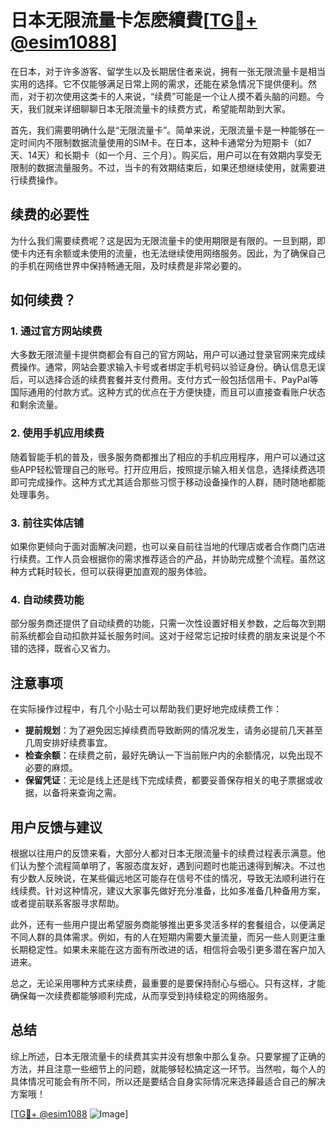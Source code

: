 # 日本无限流量卡怎麽續費[[TG💪+ @esim1088](https://t.me/s/esim1088)]

在日本，对于许多游客、留学生以及长期居住者来说，拥有一张无限流量卡是相当实用的选择。它不仅能够满足日常上网的需求，还能在紧急情况下提供便利。然而，对于初次使用这类卡的人来说，“续费”可能是一个让人摸不着头脑的问题。今天，我们就来详细聊聊日本无限流量卡的续费方式，希望能帮助到大家。

首先，我们需要明确什么是“无限流量卡”。简单来说，无限流量卡是一种能够在一定时间内不限制数据流量使用的SIM卡。在日本，这种卡通常分为短期卡（如7天、14天）和长期卡（如一个月、三个月）。购买后，用户可以在有效期内享受无限制的数据流量服务。不过，当卡的有效期结束后，如果还想继续使用，就需要进行续费操作。

## 续费的必要性

为什么我们需要续费呢？这是因为无限流量卡的使用期限是有限的。一旦到期，即使卡内还有余额或未使用的流量，也无法继续使用网络服务。因此，为了确保自己的手机在网络世界中保持畅通无阻，及时续费是非常必要的。

## 如何续费？

### 1. 通过官方网站续费

大多数无限流量卡提供商都会有自己的官方网站，用户可以通过登录官网来完成续费操作。通常，网站会要求输入卡号或者绑定手机号码以验证身份。确认信息无误后，可以选择合适的续费套餐并支付费用。支付方式一般包括信用卡、PayPal等国际通用的付款方式。这种方式的优点在于方便快捷，而且可以直接查看账户状态和剩余流量。

### 2. 使用手机应用续费

随着智能手机的普及，很多服务商都推出了相应的手机应用程序，用户可以通过这些APP轻松管理自己的账号。打开应用后，按照提示输入相关信息，选择续费选项即可完成操作。这种方式尤其适合那些习惯于移动设备操作的人群，随时随地都能处理事务。

### 3. 前往实体店铺

如果你更倾向于面对面解决问题，也可以亲自前往当地的代理店或者合作商门店进行续费。工作人员会根据你的需求推荐适合的产品，并协助完成整个流程。虽然这种方式耗时较长，但可以获得更加直观的服务体验。

### 4. 自动续费功能

部分服务商还提供了自动续费的功能，只需一次性设置好相关参数，之后每次到期前系统都会自动扣款并延长服务时间。这对于经常忘记按时续费的朋友来说是个不错的选择，既省心又省力。

## 注意事项

在实际操作过程中，有几个小贴士可以帮助我们更好地完成续费工作：

- **提前规划**：为了避免因忘掉续费而导致断网的情况发生，请务必提前几天甚至几周安排好续费事宜。
- **检查余额**：在续费之前，最好先确认一下当前账户内的余额情况，以免出现不必要的麻烦。
- **保留凭证**：无论是线上还是线下完成续费，都要妥善保存相关的电子票据或收据，以备将来查询之需。

## 用户反馈与建议

根据以往用户的反馈来看，大部分人都对日本无限流量卡的续费过程表示满意。他们认为整个流程简单明了，客服态度友好，遇到问题时也能迅速得到解决。不过也有少数人反映说，在某些偏远地区可能存在信号不佳的情况，导致无法顺利进行在线续费。针对这种情况，建议大家事先做好充分准备，比如多准备几种备用方案，或者提前联系客服寻求帮助。

此外，还有一些用户提出希望服务商能够推出更多灵活多样的套餐组合，以便满足不同人群的具体需求。例如，有的人在短期内需要大量流量，而另一些人则更注重长期稳定性。如果未来能在这方面有所改进的话，相信将会吸引更多潜在客户加入进来。

总之，无论采用哪种方式来续费，最重要的是要保持耐心与细心。只有这样，才能确保每一次续费都能够顺利完成，从而享受到持续稳定的网络服务。

## 总结

综上所述，日本无限流量卡的续费其实并没有想象中那么复杂。只要掌握了正确的方法，并且注意一些细节上的问题，就能够轻松搞定这一环节。当然啦，每个人的具体情况可能会有所不同，所以还是要结合自身实际情况来选择最适合自己的解决方案哦！

[[TG💪+ @esim1088](https://t.me/s/esim1088) ![Image](https://i.postimg.cc/4NQfJmqS/Snipaste-2025-05-13-00-14-12.png)]
